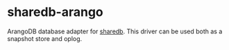# sharedb-arango

ArangoDB database adapter for [sharedb](https://github.com/share/sharedb). This
driver can be used both as a snapshot store and oplog.
